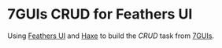 # 7GUIs CRUD for Feathers UI

Using [Feathers UI](https://feathersui.com/) and [Haxe](https://haxe.org/) to build the _CRUD_ task from [7GUIs](https://eugenkiss.github.io/7guis).
